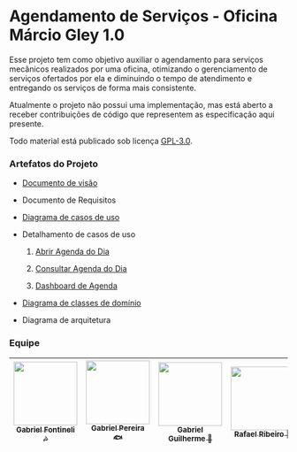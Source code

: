 # Agendamento de Serviços - Oficina Márcio Gley 1.0

Esse projeto tem como objetivo auxiliar o agendamento para serviços mecânicos realizados por uma oficina, otimizando o gerenciamento de serviços ofertados por ela e diminuindo o tempo de atendimento e entregando os serviços de forma mais consistente.

Atualmente o projeto não possui uma implementação, mas está aberto a receber contribuições de código que representem as especificação aqui presente.

Todo material está publicado sob licença [GPL-3.0](https://www.gnu.org/licenses/quick-guide-gplv3.pt-br.html).

### Artefatos do Projeto

* [Documento de visão](./docs/visao_do_produto.md)

* Documento de Requisitos

* [Diagrama de casos de uso](./docs/diagramas/diagrama_casos_de_uso.JPG)

* Detalhamento de casos de uso 

  1. [Abrir Agenda do Dia](./docs/casos_de_uso/cdu_abrir_agenda_do_dia.md)

  2. [Consultar Agenda do Dia](./docs/casos_de_uso/cdu_consultar_agenda_do_dia.md)

  3. [Dashboard de Agenda](./docs/casos_de_uso/cdu_dashboard_de_agenda.md)

* [Diagrama de classes de domínio](./docs/diagramas/diagrama_classes.JPG)

* Diagrama de arquitetura
### Equipe

| [<img src="https://github.com/gabrielfontineli.png?size=115" width=115><br><sub>Gabriel Fontineli :notes:</sub>](https://github.com/gabrielfontineli) | [<img src="https://github.com/JustNat.png?size=115" width=115><br><sub>Gabriel Pereira :fish:</sub>](https://github.com/JustNat) | [<img src="https://github.com/gabrielgui13.png?size=115" width=115><br><sub>Gabriel Guilherme :older_man:</sub>](https://github.com/gabrielgui13) | [<img src="https://github.com/rafael52468.png?size=115" width=115><br><sub>Rafael Ribeiro :muscle: </sub>](https://github.com/rafael52468) | [<img src="https://github.com/numb0y.png?size=115" width=115><br><sub>Lucas Kramer:boom:</sub>](https://github.com/numb0y) 
| :---: | :---: | :---: | :---: | :---: | 
